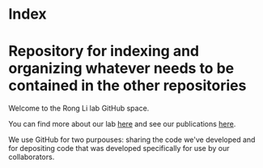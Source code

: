 # Index
Repository for indexing and organizing whatever needs to be contained in the other repositories
===============================================================================================

Welcome to the Rong Li lab GitHub space. 

You can find more about our lab [here](http://research.stowers.org/ronglilab/) and see our publications [here](https://scholar.google.com/citations?user=kUwCxIUAAAAJ&hl=en).

We use GitHub for two purpouses: sharing the code we've developed and for depositing code that was developed specifically for use by our collaborators. 
